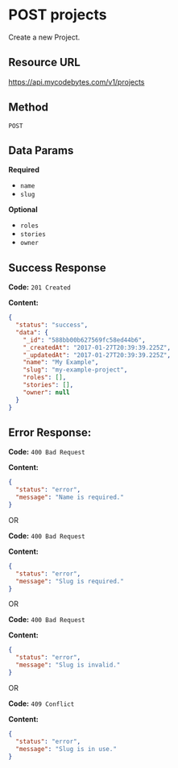 # POST projects

Create a new Project.

## Resource URL

<https://api.mycodebytes.com/v1/projects>

## Method

`POST`

## Data Params

**Required**

*   `name`
*   `slug`

**Optional**

*   `roles`
*   `stories`
*   `owner`

## Success Response

**Code:** `201 Created`

**Content:**

```json
{
  "status": "success",
  "data": {
    "_id": "588bb00b627569fc58ed44b6",
    "_createdAt": "2017-01-27T20:39:39.225Z",
    "_updatedAt": "2017-01-27T20:39:39.225Z",
    "name": "My Example",
    "slug": "my-example-project",
    "roles": [],
    "stories": [],
    "owner": null
  }
}
```

## Error Response:

**Code:** `400 Bad Request`

**Content:**

```json
{
  "status": "error",
  "message": "Name is required."
}
```

OR

**Code:** `400 Bad Request`

**Content:**

```json
{
  "status": "error",
  "message": "Slug is required."
}
```

OR

**Code:** `400 Bad Request`

**Content:**

```json
{
  "status": "error",
  "message": "Slug is invalid."
}
```

OR

**Code:** `409 Conflict`

**Content:**

```json
{
  "status": "error",
  "message": "Slug is in use."
}
```
